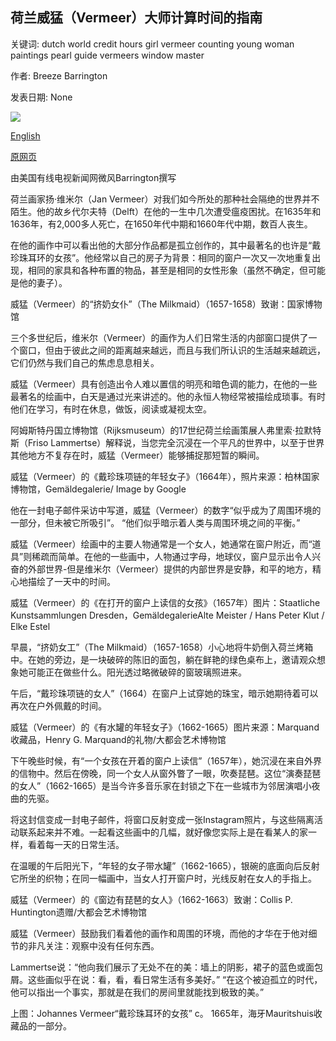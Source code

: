 ## 荷兰威猛（Vermeer）大师计算时间的指南

关键词: dutch world credit hours girl vermeer counting young woman paintings pearl guide vermeers window master

作者: Breeze Barrington

发表日期: None

![](https://cdn.cnn.com/cnnnext/dam/assets/200504084926-girl-with-a-pearl-earring-super-tease.jpg)

[English](Dutch%20Master%20Vermeer%27s%20guide%20to%20counting%20the%20hours.md)

[原网页](https://edition.cnn.com/style/article/vermeer-dutch-master-lockdown/index.html)

由美国有线电视新闻网微风Barrington撰写

荷兰画家扬·维米尔（Jan Vermeer）对我们如今所处的那种社会隔绝的世界并不陌生。他的故乡代尔夫特（Delft）在他的一生中几次遭受瘟疫困扰。在1635年和1636年，有2,000多人死亡，在1650年代中期和1660年代中期，数百人丧生。

在他的画作中可以看出他的大部分作品都是孤立创作的，其中最著名的也许是“戴珍珠耳环的女孩”。他经常以自己的房子为背景：相同的窗户一次又一次地重复出现，相同的家具和各种布置的物品，甚至是相同的女性形象（虽然不确定，但可能是他的妻子）。

威猛（Vermeer）的“挤奶女仆”（The Milkmaid）（1657-1658）致谢：国家博物馆

三个多世纪后，维米尔（Vermeer）的画作为人们日常生活的内部窗口提供了一个窗口，但由于彼此之间的距离越来越远，而且与我们所认识的生活越来越疏远，它们仍然与我们自己的焦虑息息相关。

威猛（Vermeer）具有创造出令人难以置信的明亮和暗色调的能力，在他的一些最著名的绘画中，白天是通过光来讲述的。他的永恒人物经常被描绘成琐事。有时他们在学习，有时在休息，做饭，阅读或凝视太空。

阿姆斯特丹国立博物馆（Rijksmuseum）的17世纪荷兰绘画策展人弗里索·拉默特斯（Friso Lammertse）解释说，当您完全沉浸在一个平凡的世界中，以至于世界其他地方不复存在时，威猛（Vermeer）能够捕捉那短暂的瞬间。

威猛（Vermeer）的《戴珍珠项链的年轻女子》（1664年），照片来源：柏林国家博物馆，Gemäldegalerie/ Image by Google

他在一封电子邮件采访中写道，威猛（Vermeer）的数字“似乎成为了周围环境的一部分，但未被它所吸引”。 “他们似乎暗示着人类与周围环境之间的平衡。”

威猛（Vermeer）绘画中的主要人物通常是一个女人，她通常在窗户附近，而“道具”则稀疏而简单。在他的一些画中，人物通过字母，地球仪，窗户显示出令人兴奋的外部世界-但是维米尔（Vermeer）提供的内部世界是安静，和平的地方，精心地描绘了一天中的时间。

威猛（Vermeer）的《在打开的窗户上读信的女孩》（1657年）图片：Staatliche Kunstsammlungen Dresden，GemäldegalerieAlte Meister / Hans Peter Klut / Elke Estel

早晨，“挤奶女工”（The Milkmaid）（1657-1658）小心地将牛奶倒入荷兰烤箱中。在她的旁边，是一块破碎的陈旧的面包，躺在鲜艳的绿色桌布上，邀请观众想象她可能正在做些什么。阳光透过略微破碎的窗玻璃照进来。

午后，“戴珍珠项链的女人”（1664）在窗户上试穿她的珠宝，暗示她期待着可以再次在户外佩戴的时间。

威猛（Vermeer）的《有水罐的年轻女子》（1662-1665）图片来源：Marquand收藏品，Henry G. Marquand的礼物/大都会艺术博物馆

下午晚些时候，有“一个女孩在开着的窗户上读信”（1657年），她沉浸在来自外界的信物中。然后在傍晚，同一个女人从窗外瞥了一眼，吹奏琵琶。这位“演奏琵琶的女人”（1662-1665）是当今许多音乐家在封锁之下在一些城市为邻居演唱小夜曲的先驱。

将这封信变成一封电子邮件，将窗口反射变成一张Instagram照片，与这些隔离活动联系起来并不难。一起看这些画中的几幅，就好像您实际上是在看某人的家一样，看着每一天的日常生活。

在温暖的午后阳光下，“年轻的女子带水罐”（1662-1665），银碗的底面向后反射它所坐的织物；在同一幅画中，当女人打开窗户时，光线反射在女人的手指上。

威猛（Vermeer）的《窗边有琵琶的女人》（1662-1663）致谢：Collis P. Huntington遗赠/大都会艺术博物馆

威猛（Vermeer）鼓励我们看着他的画作和周围的环境，而他的才华在于他对细节的非凡关注：观察中没有任何东西。

Lammertse说：“他向我们展示了无处不在的美：墙上的阴影，裙子的蓝色或面包屑。这些画似乎在说：看，看，看日常生活有多美好。” “在这个被迫孤立的时代，他可以指出一个事实，那就是在我们的房间里就能找到极致的美。”

上图：Johannes Vermeer“戴珍珠耳环的女孩” c。 1665年，海牙Mauritshuis收藏品的一部分。